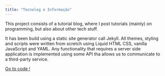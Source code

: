 ```yaml
---
title: "Tecnolog e Informação"
---
```


This project consists of a tutorial blog, where I post tutorials (mainly) on programming, but also about other tech stuff. 

It has been build using a static site generator call Jekyll. All themes, styling and  scripts were written from scretch using Liquid HTML CSS, vanilla JavaScript and YAML. Any functionality that requires a server side application is implemented using some API tha allows us to communicate to a third-party service. 

[Go to code !](https://github.com/Quas1Dev/QuasiDev)
